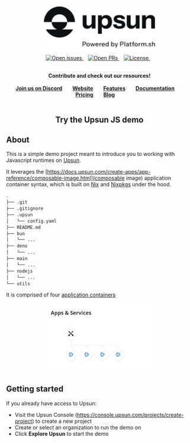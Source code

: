 <p align="center">
<a href="https://www.upsun.com/">
<img src="utils/logo.svg" width="300px">
</a>
</p>

<p align="center">
<a href="https://github.com/platformsh/demo-project/issues">
<img src="https://img.shields.io/github/issues/platformsh/demo-project.svg?style=for-the-badge&labelColor=f4f2f3&color=6046FF&label=Issues" alt="Open issues" />
</a>&nbsp&nbsp
<a href="https://github.com/platformsh/demo-project/pulls">
<img src="https://img.shields.io/github/issues-pr/platformsh/demo-project.svg?style=for-the-badge&labelColor=f4f2f3&color=6046FF&label=Pull%20requests" alt="Open PRs" />
</a>&nbsp&nbsp
<a href="https://github.com/platformsh/demo-project/blob/main/LICENSE">
<img src="https://img.shields.io/static/v1?label=License&message=MIT&style=for-the-badge&labelColor=f4f2f3&color=6046FF" alt="License" />
</a>&nbsp&nbsp
<br /><br />

<p align="center">
<strong>Contribute and check out our resources!</strong>
<br />
<br />
<a href="https://discord.gg/PkMc2pVCDV"><strong>Join us on Discord</strong></a>&nbsp&nbsp&nbsp&nbsp&nbsp&nbsp
<a href="https://upsun.com/"><strong>Website</strong></a>&nbsp&nbsp&nbsp&nbsp&nbsp&nbsp
<a href="https://upsun.com/features/"><strong>Features</strong></a>&nbsp&nbsp&nbsp&nbsp&nbsp&nbsp
<a href="https://docs.upsun.com"><strong>Documentation</strong></a>&nbsp&nbsp&nbsp&nbsp&nbsp&nbsp
<a href="https://upsun.com/pricing/"><strong>Pricing</strong></a>&nbsp&nbsp&nbsp&nbsp&nbsp&nbsp
<a href="https://upsun.com/blog/"><strong>Blog</strong></a>&nbsp&nbsp&nbsp&nbsp&nbsp&nbsp
<br /><br />
</p>

<h2 align="center">Try the Upsun JS demo</h2>

## About

This is a simple demo project meant to introduce you to working with Javascript runtimes on [Upsun](https://upsun.com).

It leverages the [https://docs.upsun.com/create-apps/app-reference/composable-image.html](composable image) application container syntax, which is built on [Nix](https://nix.dev/) and [Nixpkgs](https://search.nixos.org/packages) under the hood. 

```bash
.
├── .git
├── .gitignore
├── .upsun
│   └── config.yaml
├── README.md
├── bun
│   └── ...
├── deno
│   └── ...
├── main
│   └── ...
├── nodejs
│   └── ...
└── utils
```

It is comprised of four [application containers ](https://docs.upsun.com/create-apps.html)

<p align="center">
<img src="utils/graph.png" width="300px">
</p>

## Getting started

If you already have access to Upsun:

- Visit the Upsun Console (https://console.upsun.com/projects/create-project) to create a new project
- Create or select an organization to run the demo on
- Click **Explore Upsun** to start the demo

